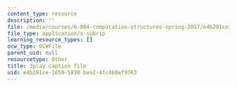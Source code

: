 ```yaml
---
content_type: resource
description: ''
file: /media/courses/6-004-computation-structures-spring-2017/e4b291ce16505830bea24fc460ef9763_aR6X3OUAKkI.vtt
file_type: application/x-subrip
learning_resource_types: []
ocw_type: OCWFile
parent_uid: null
resourcetype: Other
title: 3play caption file
uid: e4b291ce-1650-5830-bea2-4fc460ef9763
---
```

